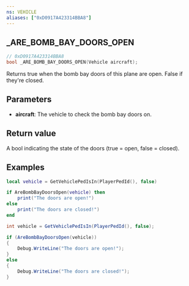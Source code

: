 ```yaml
---
ns: VEHICLE
aliases: ["0xD0917A423314BBA8"]
---
```

## _ARE_BOMB_BAY_DOORS_OPEN

```c
// 0xD0917A423314BBA8
bool _ARE_BOMB_BAY_DOORS_OPEN(Vehicle aircraft);
```

Returns true when the bomb bay doors of this plane are open. False if they're closed.

## Parameters
* **aircraft**: The vehicle to check the bomb bay doors on.

## Return value
A bool indicating the state of the doors (true = open, false = closed).

## Examples
```lua
local vehicle = GetVehiclePedIsIn(PlayerPedId(), false)

if AreBombBayDoorsOpen(vehicle) then
    print("The doors are open!")
else
    print("The doors are closed!")
end

```

```cs
int vehicle = GetVehiclePedIsIn(PlayerPedId(), false);

if (AreBombBayDoorsOpen(vehicle))
{
    Debug.WriteLine("The doors are open!");
}
else
{
    Debug.WriteLine("The doors are closed!");
}
```